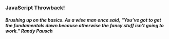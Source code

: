 ### JavaScript Throwback!

##### Brushing up on the basics.  As a wise man once said, "You’ve got to get the fundamentals down because otherwise the fancy stuff isn’t going to work." Randy Pausch